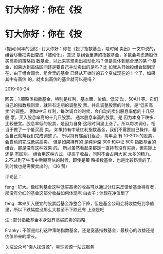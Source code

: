 # 钉大你好：你在《投

# 钉大你好：你在《投

(提问)同年的回忆 : 钉大你好：你在《投了指数基金，啥时候 卖出》一文中说的，组合尽量把卖出变成「被动化」。意思 是组合里选的指数基金，多数会考虑选股低买高卖的策略指 数基金，以此来实现卖出被动化吗？但是具体到组合里的某 个基金，如果达到高估区间还是要自己手动卖出的是吗？比 如我从开始投组合起到现在，由于组合调仓，组合里的基金 已经从开始时的五个变成现在的十个了，如果其中有高估 的，就卖出高估的基金就可以是吗？

2019-03-24

回答：1.策略类指数基金，特别是红利、基本面、价值、低波 动、50AH 等。它们自己的指数规则里，就带有定期的调整股 票。并且调整股票的时候，是“低买高卖”的调整。 例如中证 红利，每次调仓的时候，会自动的卖出股息率低的十几只股 票，买入股息率高的十几只股票。 通常股息率高的股票，是 因为本身下跌多、比较便宜。股息率低的股票，是因为自身 这段时间里上涨了。所以每次调仓，相当于做了一个低买高 卖。 如果持有中证红利指数基金，我们不需要自己操作，基 金自己就帮我们完成调整了。 所以持有螺丝钉组合，每年会 有 10-20%的股票，会自动的完成低买高卖。 但是如果持有的 是纯沪深 300 和中证 500 指数基金的组合，那是没有这种效果 的。 所以虽然看起来都是一直持有没有买卖，但实际上还是 有区别。 组合用这种方式，提高了收益，同时不会占用大家 太多的精力。 2.不过到了牛市中后期高估的时候，即使是策 略指数基金，也是比较昂贵的了。到时候也是需要卖出的。 (36 赞)

评论区：

feng : 钉大。像红利基金这种低买高卖的收益可以通过分红来反馈给基金持有者，那没有分红的基金这部分收益如何体现呢 白衣子 : 体现在净值里了

feng : 本来买入便宜的股票后基金净整会下降，但是基金公司会将收益归到净值里，所以下跌幅度没那么大甚至不下跌还有 上涨是吧

汪 : 部分指数基金本身就有高买底卖的策略

Franky : 不管是红利这种策略指数基金，还是宽基指数基金，最核心的收益还是估值带来的增长。

关注公众号"懒人找资源"，星球资源一站式服务
